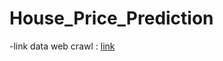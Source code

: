 # House_Price_Prediction

-link data web crawl : [link](https://husteduvn-my.sharepoint.com/personal/phong_dq183604_sis_hust_edu_vn/_layouts/15/onedrive.aspx?id=%2Fpersonal%2Fphong%5Fdq183604%5Fsis%5Fhust%5Fedu%5Fvn%2FDocuments%2FHousePrice%5FDatasets)
